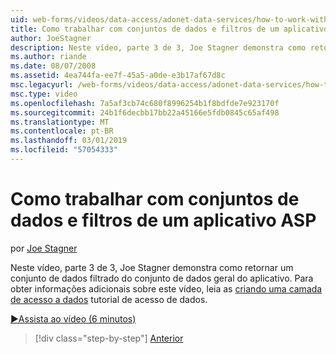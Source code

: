 ```yaml
---
uid: web-forms/videos/data-access/adonet-data-services/how-to-work-with-datasets-and-filters-from-an-asp-application
title: Como trabalhar com conjuntos de dados e filtros de um aplicativo ASP | Microsoft Docs
author: JoeStagner
description: Neste vídeo, parte 3 de 3, Joe Stagner demonstra como retornar um conjunto de dados filtrado do conjunto de dados geral do aplicativo. Para ab informações adicionais...
ms.author: riande
ms.date: 08/07/2008
ms.assetid: 4ea744fa-ee7f-45a5-a0de-e3b17af67d8c
msc.legacyurl: /web-forms/videos/data-access/adonet-data-services/how-to-work-with-datasets-and-filters-from-an-asp-application
msc.type: video
ms.openlocfilehash: 7a5af3cb74c680f8996254b1f8bdfde7e923170f
ms.sourcegitcommit: 24b1f6decbb17bb22a45166e5fdb0845c65af498
ms.translationtype: MT
ms.contentlocale: pt-BR
ms.lasthandoff: 03/01/2019
ms.locfileid: "57054333"
---
```

<a name="how-to-work-with-datasets-and-filters-from-an-asp-application"></a>Como trabalhar com conjuntos de dados e filtros de um aplicativo ASP
====================
por [Joe Stagner](https://github.com/JoeStagner)

Neste vídeo, parte 3 de 3, Joe Stagner demonstra como retornar um conjunto de dados filtrado do conjunto de dados geral do aplicativo. Para obter informações adicionais sobre este vídeo, leia as [criando uma camada de acesso a dados](../../../overview/data-access/introduction/creating-a-data-access-layer-vb.md) tutorial de acesso de dados.

[&#9654;Assista ao vídeo (6 minutos)](https://channel9.msdn.com/Blogs/ASP-NET-Site-Videos/how-to-work-with-datasets-and-filters-from-an-asp-application)

> [!div class="step-by-step"]
> [Anterior](how-to-manually-bind-a-dataset-to-a-datagrid.md)
